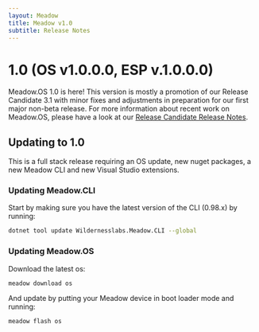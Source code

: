 ```yaml
---
layout: Meadow
title: Meadow v1.0
subtitle: Release Notes
---
```

# 1.0 (OS v1.0.0.0, ESP v.1.0.0.0)

Meadow.OS 1.0 is here! This version is mostly a promotion of our Release Candidate 3.1 with minor fixes and adjustments in preparation for our first major non-beta release. For more information about recent work on Meadow.OS, please have a look at our [Release Candidate Release Notes](https://github.com/WildernessLabs/Documentation/new/develop/docs/Meadow/Release_Notes#:~:text=Lifecycle_Update-,index,-.md).

## Updating to 1.0

This is a full stack release requiring an OS update, new nuget packages, a new Meadow CLI and new Visual Studio extensions.

### Updating Meadow.CLI

Start by making sure you have the latest version of the CLI (0.98.x) by running:

```bash
dotnet tool update Wildernesslabs.Meadow.CLI --global
```

### Updating Meadow.OS

Download the latest os:

```bash
meadow download os
```

And update by putting your Meadow device in boot loader mode and running:

```bash
meadow flash os
```
